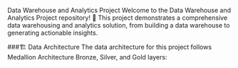 Data Warehouse and Analytics Project
Welcome to the Data Warehouse and Analytics Project repository! 🚀
This project demonstrates a comprehensive data warehousing and analytics solution, from building a data warehouse to generating actionable insights.

###🏗️ Data Architecture
The data architecture for this project follows Medallion Architecture Bronze, Silver, and Gold layers:
